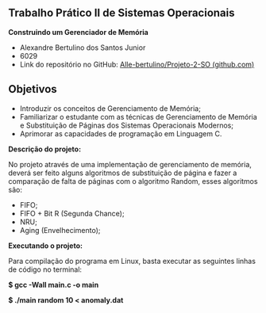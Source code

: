 ## Trabalho Prático II de Sistemas Operacionais

**Construindo um Gerenciador de Memória**

 - Alexandre Bertulino dos Santos Junior
 - 6029
 - Link do repositório no GitHub: [Alle-bertulino/Projeto-2-SO (github.com)](https://github.com/Alle-bertulino/Projeto-2-SO)

## Objetivos

 - Introduzir os conceitos de Gerenciamento de Memória; 
 - Familiarizar o estudante com as técnicas de Gerenciamento de Memória e Substituição de Páginas dos Sistemas Operacionais Modernos;  
 - Aprimorar as capacidades de programação em Linguagem C.

**Descrição do projeto:**

No projeto através de uma implementação de gerenciamento de memória, deverá ser feito alguns algoritmos de substituição de página e fazer a comparação de falta de páginas com o algoritmo Random, esses algoritmos são:
-   FIFO;
-   FIFO + Bit R (Segunda Chance);
-   NRU;
-   Aging (Envelhecimento);
 

**Executando o projeto:**

Para compilação do programa em Linux, basta executar as seguintes linhas de código no terminal:

**$ gcc -Wall main.c -o main**

**$ ./main random 10 < anomaly.dat**

